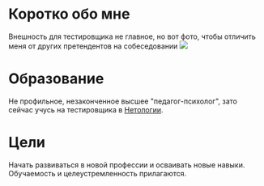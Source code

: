 # Коротко обо мне

Внешность для тестировщика не главное, но вот фото, чтобы отличить меня от других претендентов на собеседовании ![](https://sun9-north.userapi.com/sun9-80/s/v1/if2/8tfU4nn6FS5k5njMi-aKY73Fi8ttgyQJ2QlhkKC1vQJtmxG_XnN66b8SVeOwkRP3aIQepDflWm-T9kfcNVuwvEe1.jpg?size=1194x1902&quality=96&type=album)


# Образование

Не профильное, незаконченное высшее "педагог-психолог", зато сейчас учусь на тестировщика в [Нетологии](https://netology.ru/programs/qa).

# Цели

Начать развиваться в новой профессии и осваивать новые навыки. Обучаемость и целеустремленность прилагаются.
